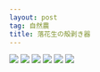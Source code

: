 ```yaml
---
layout: post
tag: 自然農
title: 落花生の殻剥き器
---
```

![](https://c1.staticflickr.com/1/682/33198877226_5235189c40_m.jpg)
![](https://c2.staticflickr.com/4/3725/32396604864_9aff382480_m.jpg)
![](https://c1.staticflickr.com/1/585/33198883916_dbb6bf6845_m.jpg)
![](https://c2.staticflickr.com/4/3702/33240911445_9bc5139f9e_m.jpg)
![](https://c1.staticflickr.com/1/614/32426069683_c424e45a1c_m.jpg)
![](https://c1.staticflickr.com/1/715/32857716810_3293357860_m.jpg)
